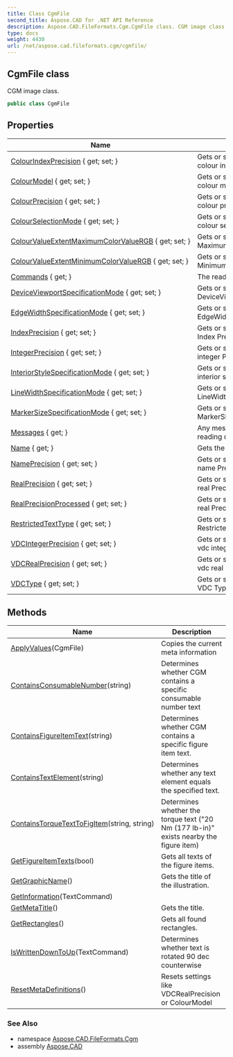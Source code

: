 ```yaml
---
title: Class CgmFile
second_title: Aspose.CAD for .NET API Reference
description: Aspose.CAD.FileFormats.Cgm.CgmFile class. CGM image class
type: docs
weight: 4430
url: /net/aspose.cad.fileformats.cgm/cgmfile/
---
```

## CgmFile class

CGM image class.

```csharp
public class CgmFile
```

## Properties

| Name | Description |
| --- | --- |
| [ColourIndexPrecision](../../aspose.cad.fileformats.cgm/cgmfile/colourindexprecision/) { get; set; } | Gets or sets the current reading colour index precision |
| [ColourModel](../../aspose.cad.fileformats.cgm/cgmfile/colourmodel/) { get; set; } | Gets or sets the current reading colour model |
| [ColourPrecision](../../aspose.cad.fileformats.cgm/cgmfile/colourprecision/) { get; set; } | Gets or sets the current reading colour precision |
| [ColourSelectionMode](../../aspose.cad.fileformats.cgm/cgmfile/colourselectionmode/) { get; set; } | Gets or sets the current reading colour selecion mode |
| [ColourValueExtentMaximumColorValueRGB](../../aspose.cad.fileformats.cgm/cgmfile/colourvalueextentmaximumcolorvaluergb/) { get; set; } | Gets or sets the current reading MaximumColorValueRGB |
| [ColourValueExtentMinimumColorValueRGB](../../aspose.cad.fileformats.cgm/cgmfile/colourvalueextentminimumcolorvaluergb/) { get; set; } | Gets or sets the current reading MinimumColorValueRGB |
| [Commands](../../aspose.cad.fileformats.cgm/cgmfile/commands/) { get; } | The read CGM commands |
| [DeviceViewportSpecificationMode](../../aspose.cad.fileformats.cgm/cgmfile/deviceviewportspecificationmode/) { get; set; } | Gets or sets the current reading DeviceViewportSpecificationMode |
| [EdgeWidthSpecificationMode](../../aspose.cad.fileformats.cgm/cgmfile/edgewidthspecificationmode/) { get; set; } | Gets or sets the current reading EdgeWidthSpecificationMode |
| [IndexPrecision](../../aspose.cad.fileformats.cgm/cgmfile/indexprecision/) { get; set; } | Gets or sets the current reading Index Precision |
| [IntegerPrecision](../../aspose.cad.fileformats.cgm/cgmfile/integerprecision/) { get; set; } | Gets or sets the current reading integer Precision |
| [InteriorStyleSpecificationMode](../../aspose.cad.fileformats.cgm/cgmfile/interiorstylespecificationmode/) { get; set; } | Gets or sets the current reading interior style SpecificationMode |
| [LineWidthSpecificationMode](../../aspose.cad.fileformats.cgm/cgmfile/linewidthspecificationmode/) { get; set; } | Gets or sets the current reading LineWidthSpecificationMode |
| [MarkerSizeSpecificationMode](../../aspose.cad.fileformats.cgm/cgmfile/markersizespecificationmode/) { get; set; } | Gets or sets the current reading MarkerSizeSpecificationMode |
| [Messages](../../aspose.cad.fileformats.cgm/cgmfile/messages/) { get; } | Any messages occured while reading or writing the file |
| [Name](../../aspose.cad.fileformats.cgm/cgmfile/name/) { get; } | Gets the name of the file |
| [NamePrecision](../../aspose.cad.fileformats.cgm/cgmfile/nameprecision/) { get; set; } | Gets or sets the current reading name Precision |
| [RealPrecision](../../aspose.cad.fileformats.cgm/cgmfile/realprecision/) { get; set; } | Gets or sets the current reading real Precision |
| [RealPrecisionProcessed](../../aspose.cad.fileformats.cgm/cgmfile/realprecisionprocessed/) { get; set; } | Gets or sets the current reading real Precision processed flag |
| [RestrictedTextType](../../aspose.cad.fileformats.cgm/cgmfile/restrictedtexttype/) { get; set; } | Gets or sets the current reading RestrictedTextType |
| [VDCIntegerPrecision](../../aspose.cad.fileformats.cgm/cgmfile/vdcintegerprecision/) { get; set; } | Gets or sets the current reading vdc integer Precision |
| [VDCRealPrecision](../../aspose.cad.fileformats.cgm/cgmfile/vdcrealprecision/) { get; set; } | Gets or sets the current reading vdc real Precision |
| [VDCType](../../aspose.cad.fileformats.cgm/cgmfile/vdctype/) { get; set; } | Gets or sets the current reading VDC Type |

## Methods

| Name | Description |
| --- | --- |
| [ApplyValues](../../aspose.cad.fileformats.cgm/cgmfile/applyvalues/)(CgmFile) | Copies the current meta information |
| [ContainsConsumableNumber](../../aspose.cad.fileformats.cgm/cgmfile/containsconsumablenumber/)(string) | Determines whether CGM contains a specific consumable number text |
| [ContainsFigureItemText](../../aspose.cad.fileformats.cgm/cgmfile/containsfigureitemtext/)(string) | Determines whether CGM contains a specific figure item text. |
| [ContainsTextElement](../../aspose.cad.fileformats.cgm/cgmfile/containstextelement/)(string) | Determines whether any text element equals the specified text. |
| [ContainsTorqueTextToFigItem](../../aspose.cad.fileformats.cgm/cgmfile/containstorquetexttofigitem/)(string, string) | Determines whether the torque text ("20 Nm (177 lb-in)" exists nearby the figure item) |
| [GetFigureItemTexts](../../aspose.cad.fileformats.cgm/cgmfile/getfigureitemtexts/)(bool) | Gets all texts of the figure items. |
| [GetGraphicName](../../aspose.cad.fileformats.cgm/cgmfile/getgraphicname/)() | Gets the title of the illustration. |
| [GetInformation](../../aspose.cad.fileformats.cgm/cgmfile/getinformation/)(TextCommand) |  |
| [GetMetaTitle](../../aspose.cad.fileformats.cgm/cgmfile/getmetatitle/)() | Gets the title. |
| [GetRectangles](../../aspose.cad.fileformats.cgm/cgmfile/getrectangles/)() | Gets all found rectangles. |
| [IsWrittenDownToUp](../../aspose.cad.fileformats.cgm/cgmfile/iswrittendowntoup/)(TextCommand) | Determines whether text is rotated 90 dec counterwise |
| [ResetMetaDefinitions](../../aspose.cad.fileformats.cgm/cgmfile/resetmetadefinitions/)() | Resets settings like VDCRealPrecision or ColourModel |

### See Also

* namespace [Aspose.CAD.FileFormats.Cgm](../../aspose.cad.fileformats.cgm/)
* assembly [Aspose.CAD](../../)


